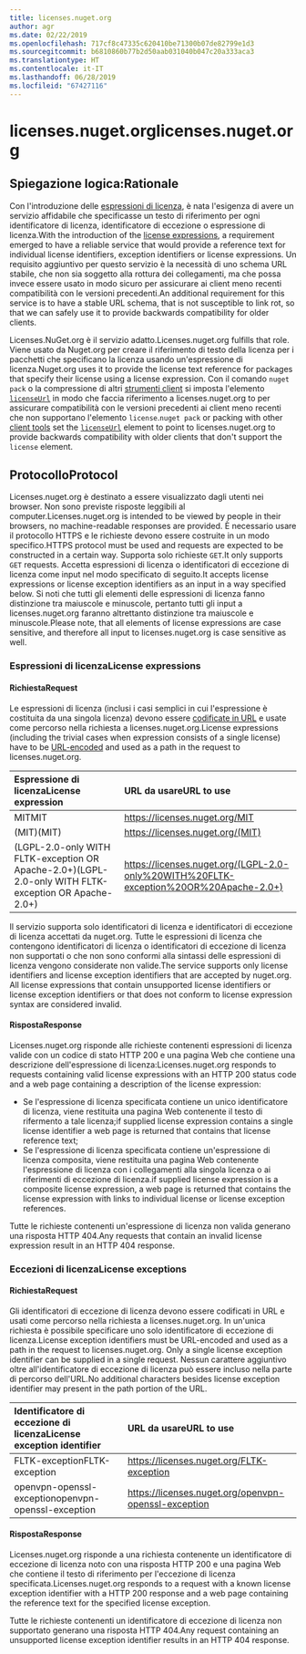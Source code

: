 ```yaml
---
title: licenses.nuget.org
author: agr
ms.date: 02/22/2019
ms.openlocfilehash: 717cf8c47335c620410be71300b07de82799e1d3
ms.sourcegitcommit: b6810860b77b2d50aab031040b047c20a333aca3
ms.translationtype: HT
ms.contentlocale: it-IT
ms.lasthandoff: 06/28/2019
ms.locfileid: "67427116"
---
```

# <a name="licensesnugetorg"></a><span data-ttu-id="12acd-102">licenses.nuget.org</span><span class="sxs-lookup"><span data-stu-id="12acd-102">licenses.nuget.org</span></span>

## <a name="rationale"></a><span data-ttu-id="12acd-103">Spiegazione logica:</span><span class="sxs-lookup"><span data-stu-id="12acd-103">Rationale</span></span>

<span data-ttu-id="12acd-104">Con l'introduzione delle [espressioni di licenza](../reference/nuspec.md#license), è nata l'esigenza di avere un servizio affidabile che specificasse un testo di riferimento per ogni identificatore di licenza, identificatore di eccezione o espressione di licenza.</span><span class="sxs-lookup"><span data-stu-id="12acd-104">With the introduction of the [license expressions](../reference/nuspec.md#license), a requirement emerged to have a reliable service that would provide a reference text for individual license identifiers, exception identifiers or license expressions.</span></span>
<span data-ttu-id="12acd-105">Un requisito aggiuntivo per questo servizio è la necessità di uno schema URL stabile, che non sia soggetto alla rottura dei collegamenti, ma che possa invece essere usato in modo sicuro per assicurare ai client meno recenti compatibilità con le versioni precedenti.</span><span class="sxs-lookup"><span data-stu-id="12acd-105">An additional requirement for this service is to have a stable URL schema, that is not susceptible to link rot, so that we can safely use it to provide backwards compatibility for older clients.</span></span>

<span data-ttu-id="12acd-106">Licenses.NuGet.org è il servizio adatto.</span><span class="sxs-lookup"><span data-stu-id="12acd-106">Licenses.nuget.org fulfills that role.</span></span> <span data-ttu-id="12acd-107">Viene usato da Nuget.org per creare il riferimento di testo della licenza per i pacchetti che specificano la licenza usando un'espressione di licenza.</span><span class="sxs-lookup"><span data-stu-id="12acd-107">Nuget.org uses it to provide the license text reference for packages that specify their license using a license expression.</span></span> <span data-ttu-id="12acd-108">Con il comando `nuget pack` o la compressione di altri [strumenti client](../install-nuget-client-tools.md) si imposta l'elemento [`licenseUrl`](../reference/nuspec.md#licenseurl) in modo che faccia riferimento a licenses.nuget.org to per assicurare compatibilità con le versioni precedenti ai client meno recenti che non supportano l'elemento `license`.</span><span class="sxs-lookup"><span data-stu-id="12acd-108">`nuget pack` or packing with other [client tools](../install-nuget-client-tools.md) set the [`licenseUrl`](../reference/nuspec.md#licenseurl) element to point to licenses.nuget.org to provide backwards compatibility with older clients that don't support the `license` element.</span></span>

## <a name="protocol"></a><span data-ttu-id="12acd-109">Protocollo</span><span class="sxs-lookup"><span data-stu-id="12acd-109">Protocol</span></span>

<span data-ttu-id="12acd-110">Licenses.nuget.org è destinato a essere visualizzato dagli utenti nei browser. Non sono previste risposte leggibili al computer.</span><span class="sxs-lookup"><span data-stu-id="12acd-110">Licenses.nuget.org is intended to be viewed by people in their browsers, no machine-readable responses are provided.</span></span>
<span data-ttu-id="12acd-111">È necessario usare il protocollo HTTPS e le richieste devono essere costruite in un modo specifico.</span><span class="sxs-lookup"><span data-stu-id="12acd-111">HTTPS protocol must be used and requests are expected to be constructed in a certain way.</span></span> <span data-ttu-id="12acd-112">Supporta solo richieste `GET`.</span><span class="sxs-lookup"><span data-stu-id="12acd-112">It only supports `GET` requests.</span></span>
<span data-ttu-id="12acd-113">Accetta espressioni di licenza o identificatori di eccezione di licenza come input nel modo specificato di seguito.</span><span class="sxs-lookup"><span data-stu-id="12acd-113">It accepts license expressions or license exception identifiers as an input in a way specified below.</span></span> <span data-ttu-id="12acd-114">Si noti che tutti gli elementi delle espressioni di licenza fanno distinzione tra maiuscole e minuscole, pertanto tutti gli input a licenses.nuget.org faranno altrettanto distinzione tra maiuscole e minuscole.</span><span class="sxs-lookup"><span data-stu-id="12acd-114">Please note, that all elements of license expressions are case sensitive, and therefore all input to licenses.nuget.org is case sensitive as well.</span></span>

### <a name="license-expressions"></a><span data-ttu-id="12acd-115">Espressioni di licenza</span><span class="sxs-lookup"><span data-stu-id="12acd-115">License expressions</span></span>

#### <a name="request"></a><span data-ttu-id="12acd-116">Richiesta</span><span class="sxs-lookup"><span data-stu-id="12acd-116">Request</span></span>

<span data-ttu-id="12acd-117">Le espressioni di licenza (inclusi i casi semplici in cui l'espressione è costituita da una singola licenza) devono essere [codificate in URL](https://tools.ietf.org/html/rfc3986#section-2.1) e usate come percorso nella richiesta a licenses.nuget.org.</span><span class="sxs-lookup"><span data-stu-id="12acd-117">License expressions (including the trivial cases when expression consists of a single license) have to be [URL-encoded](https://tools.ietf.org/html/rfc3986#section-2.1) and used as a path in the request to licenses.nuget.org.</span></span>

| <span data-ttu-id="12acd-118">Espressione di licenza</span><span class="sxs-lookup"><span data-stu-id="12acd-118">License expression</span></span> | <span data-ttu-id="12acd-119">URL da usare</span><span class="sxs-lookup"><span data-stu-id="12acd-119">URL to use</span></span> |
|:---|:---|
| <span data-ttu-id="12acd-120">MIT</span><span class="sxs-lookup"><span data-stu-id="12acd-120">MIT</span></span>                                                | <https://licenses.nuget.org/MIT> |
| <span data-ttu-id="12acd-121">(MIT)</span><span class="sxs-lookup"><span data-stu-id="12acd-121">(MIT)</span></span>                                              | <https://licenses.nuget.org/(MIT)> |
| <span data-ttu-id="12acd-122">(LGPL-2.0-only WITH FLTK-exception OR Apache-2.0+)</span><span class="sxs-lookup"><span data-stu-id="12acd-122">(LGPL-2.0-only WITH FLTK-exception OR Apache-2.0+)</span></span> | <https://licenses.nuget.org/(LGPL-2.0-only%20WITH%20FLTK-exception%20OR%20Apache-2.0+)> |

<span data-ttu-id="12acd-123">Il servizio supporta solo identificatori di licenza e identificatori di eccezione di licenza accettati da nuget.org. Tutte le espressioni di licenza che contengono identificatori di licenza o identificatori di eccezione di licenza non supportati o che non sono conformi alla sintassi delle espressioni di licenza vengono considerate non valide.</span><span class="sxs-lookup"><span data-stu-id="12acd-123">The service supports only license identifiers and license exception identifiers that are accepted by nuget.org. All license expressions that contain unsupported license identifiers or license exception identifiers or that does not conform to license expression syntax are considered invalid.</span></span>

#### <a name="response"></a><span data-ttu-id="12acd-124">Risposta</span><span class="sxs-lookup"><span data-stu-id="12acd-124">Response</span></span>

<span data-ttu-id="12acd-125">Licenses.nuget.org risponde alle richieste contenenti espressioni di licenza valide con un codice di stato HTTP 200 e una pagina Web che contiene una descrizione dell'espressione di licenza:</span><span class="sxs-lookup"><span data-stu-id="12acd-125">Licenses.nuget.org responds to requests containing valid license expressions with an HTTP 200 status code and a web page containing a description of the license expression:</span></span>

* <span data-ttu-id="12acd-126">Se l'espressione di licenza specificata contiene un unico identificatore di licenza, viene restituita una pagina Web contenente il testo di rifermento a tale licenza;</span><span class="sxs-lookup"><span data-stu-id="12acd-126">if supplied license expression contains a single license identifier a web page is returned that contains that license reference text;</span></span>
* <span data-ttu-id="12acd-127">Se l'espressione di licenza specificata contiene un'espressione di licenza composita, viene restituita una pagina Web contenente l'espressione di licenza con i collegamenti alla singola licenza o ai riferimenti di eccezione di licenza.</span><span class="sxs-lookup"><span data-stu-id="12acd-127">if supplied license expression is a composite license expression, a web page is returned that contains the license expression with links to individual license or license exception references.</span></span>

<span data-ttu-id="12acd-128">Tutte le richieste contenenti un'espressione di licenza non valida generano una risposta HTTP 404.</span><span class="sxs-lookup"><span data-stu-id="12acd-128">Any requests that contain an invalid license expression result in an HTTP 404 response.</span></span>

### <a name="license-exceptions"></a><span data-ttu-id="12acd-129">Eccezioni di licenza</span><span class="sxs-lookup"><span data-stu-id="12acd-129">License exceptions</span></span>

#### <a name="request"></a><span data-ttu-id="12acd-130">Richiesta</span><span class="sxs-lookup"><span data-stu-id="12acd-130">Request</span></span>

<span data-ttu-id="12acd-131">Gli identificatori di eccezione di licenza devono essere codificati in URL e usati come percorso nella richiesta a licenses.nuget.org. In un'unica richiesta è possibile specificare uno solo identificatore di eccezione di licenza.</span><span class="sxs-lookup"><span data-stu-id="12acd-131">License exception identifiers must be URL-encoded and used as a path in the request to licenses.nuget.org. Only a single license exception identifier can be supplied in a single request.</span></span> <span data-ttu-id="12acd-132">Nessun carattere aggiuntivo oltre all'identificatore di eccezione di licenza può essere incluso nella parte di percorso dell'URL.</span><span class="sxs-lookup"><span data-stu-id="12acd-132">No additional characters besides license exception identifier may present in the path portion of the URL.</span></span>

| <span data-ttu-id="12acd-133">Identificatore di eccezione di licenza</span><span class="sxs-lookup"><span data-stu-id="12acd-133">License exception identifier</span></span> | <span data-ttu-id="12acd-134">URL da usare</span><span class="sxs-lookup"><span data-stu-id="12acd-134">URL to use</span></span> |
|:---|:---|
|<span data-ttu-id="12acd-135">FLTK-exception</span><span class="sxs-lookup"><span data-stu-id="12acd-135">FLTK-exception</span></span>            | <https://licenses.nuget.org/FLTK-exception> |
|<span data-ttu-id="12acd-136">openvpn-openssl-exception</span><span class="sxs-lookup"><span data-stu-id="12acd-136">openvpn-openssl-exception</span></span> | <https://licenses.nuget.org/openvpn-openssl-exception> |

#### <a name="response"></a><span data-ttu-id="12acd-137">Risposta</span><span class="sxs-lookup"><span data-stu-id="12acd-137">Response</span></span>

<span data-ttu-id="12acd-138">Licenses.nuget.org risponde a una richiesta contenente un identificatore di eccezione di licenza noto con una risposta HTTP 200 e una pagina Web che contiene il testo di riferimento per l'eccezione di licenza specificata.</span><span class="sxs-lookup"><span data-stu-id="12acd-138">Licenses.nuget.org responds to a request with a known license exception identifier with a HTTP 200 response and a web page containing the reference text for the specified license exception.</span></span>

<span data-ttu-id="12acd-139">Tutte le richieste contenenti un identificatore di eccezione di licenza non supportato generano una risposta HTTP 404.</span><span class="sxs-lookup"><span data-stu-id="12acd-139">Any request containing an unsupported license exception identifier results in an HTTP 404 response.</span></span>